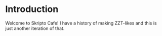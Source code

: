 # Introduction

Welcome to Skripto Cafe! I have a history of making ZZT-likes
and this is just another iteration of that.
